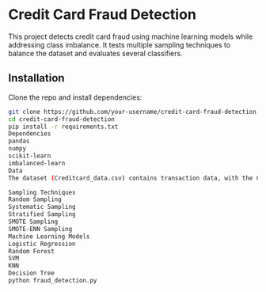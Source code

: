 # Credit Card Fraud Detection

This project detects credit card fraud using machine learning models while addressing class imbalance. It tests multiple sampling techniques to balance the dataset and evaluates several classifiers.

## Installation

Clone the repo and install dependencies:

```bash
git clone https://github.com/your-username/credit-card-fraud-detection.git
cd credit-card-fraud-detection
pip install -r requirements.txt
Dependencies
pandas
numpy
scikit-learn
imbalanced-learn
Data
The dataset (Creditcard_data.csv) contains transaction data, with the Class column indicating fraud (1) or not (0).

Sampling Techniques
Random Sampling
Systematic Sampling
Stratified Sampling
SMOTE Sampling
SMOTE-ENN Sampling
Machine Learning Models
Logistic Regression
Random Forest
SVM
KNN
Decision Tree
python fraud_detection.py
